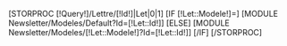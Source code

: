 [STORPROC [!Query!]/Lettre/[!Id!]|Let|0|1]
	[IF [!Let::Modele!]=]
		[MODULE Newsletter/Modeles/Default?Id=[!Let::Id!]]
	[ELSE]
		[MODULE Newsletter/Modeles/[!Let::Modele!]?Id=[!Let::Id!]]
	[/IF]
[/STORPROC]

